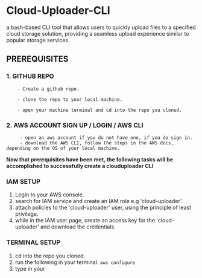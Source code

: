 # Cloud-Uploader-CLI
a bash-based CLI tool that allows users to quickly upload files to a specified cloud storage solution, providing a seamless upload experience similar to popular storage services.


## PREREQUISITES

### 1. GITHUB REPO

        - Create a github repo.
        
        - clone the repo to your local machine.
        
        - open your machine terminal and cd into the repo you cloned.

### 2. AWS ACCOUNT SIGN UP / LOGIN / AWS CLI

         - open an aws account if you do not have one, if you do sign in.
         - download the AWS CLI, follow the steps in the AWS docs, depending on the OS of your local machine.

**Now that prerequisites have been met, the following tasks will be accomplished to successfully create a clouduploader CLI**

### IAM SETUP
1. Login to your AWS console.
2. search for IAM service and create an IAM role e.g 'cloud-uploader'.
3. attach policies to the 'cloud-uploader' user, using the principle of least privilege.
4. while in the IAM user page, create an access key for the 'cloud-uploader' and download the credentials.

### TERMINAL SETUP

1. cd into the repo you cloned.
2. run the following in your terminal.
   `aws configure`
3. type in your 



